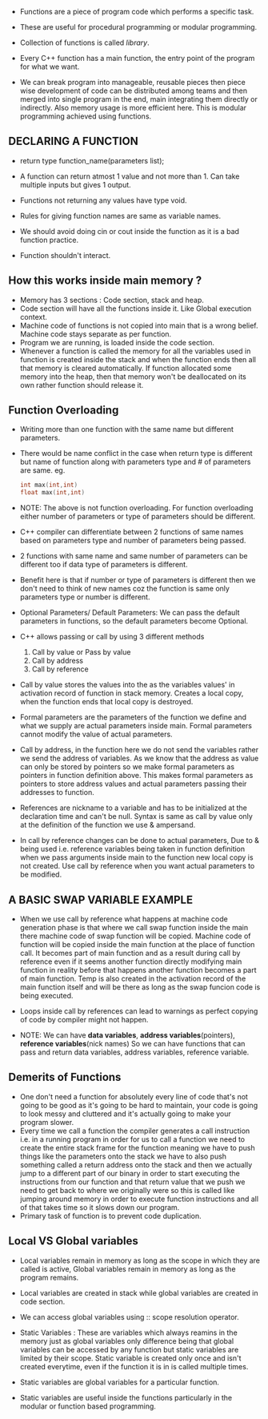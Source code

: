 - Functions are a piece of program code which performs a specific task.
- These are useful for procedural programming or modular programming.
- Collection of functions is called _library_.
- Every C++ function has a main function, the entry point of the program for what we want.

- We can break program into manageable, reusable pieces then piece wise development of code can be distributed among teams and then merged into single program in the end, main integrating them directly or indirectly. Also memory usage is more efficient here. This is modular programming achieved using functions.

## DECLARING A FUNCTION

- return type function_name(parameters list);

- A function can return atmost 1 value and not more than 1. Can take multiple inputs but gives 1 output.
- Functions not returning any values have type void.
- Rules for giving function names are same as variable names.

- We should avoid doing cin or cout inside the function as it is a bad function practice.
- Function shouldn't interact.

## How this works inside main memory ?

- Memory has 3 sections : Code section, stack and heap.
- Code section will have all the functions inside it. Like Global execution context.
- Machine code of functions is not copied into main that is a wrong belief. Machine code stays separate as per function.
- Program we are running, is loaded inside the code section.
- Whenever a function is called the memory for all the variables used in function is created inside the stack and when the function ends then all that memory is cleared automatically. If function allocated some memory into the heap, then that memory won't be deallocated on its own rather function should release it.

## Function Overloading

- Writing more than one function with the same name but different parameters.

- There would be name conflict in the case when return type is different but name of function along with parameters type and # of parameters are same.
  eg.
  ```cpp
  int max(int,int)
  float max(int,int)
  ```
- NOTE: The above is not function overloading. For function overloading either number of parameters or type of parameters should be different.

- C++ compiler can differentiate between 2 functions of same names based on parameters type and number of parameters being passed.

- 2 functions with same name and same number of parameters can be different too if data type of parameters is different.
- Benefit here is that if number or type of parameters is different then we don't need to think of new names coz the function is same only parameters type or number is different.

- Optional Parameters/ Default Parameters: We can pass the default parameters in functions, so the default parameters become Optional.

- C++ allows passing or call by using 3 different methods

  1. Call by value or Pass by value
  2. Call by address
  3. Call by reference

- Call by value stores the values into the as the variables values' in activation record of function in stack memory. Creates a local copy, when the function ends that local copy is destroyed.
- Formal parameters are the parameters of the function we define and what we supply are actual parameters inside main. Formal parameters cannot modify the value of actual parameters.

- Call by address, in the function here we do not send the variables rather we send the address of variables. As we know that the address as value can only be stored by pointers so we make formal parameters as pointers in function definition above. This makes formal parameters as pointers to store address values and actual parameters passing their addresses to function.

- References are nickname to a variable and has to be initialized at the declaration time and can't be null. Syntax is same as call by value only at the definition of the function we use & ampersand.
- In call by reference changes can be done to actual parameters, Due to & being used i.e. reference variables being taken in function definition when we pass arguments inside main to the function new local copy is not created. Use call by reference when you want actual parameters to be modified.

## A BASIC SWAP VARIABLE EXAMPLE

- When we use call by reference what happens at machine code generation phase is that where we call swap function inside the main there machine code of swap function will be copied. Machine code of function will be copied inside the main function at the place of function call. It becomes part of main function and as a result during call by reference even if it seems another function directly modifying main function in reality before that happens another function becomes a part of main function. Temp is also created in the activation record of the main function itself and will be there as long as the swap funcion code is being executed.

- Loops inside call by references can lead to warnings as perfect copying of code by compiler might not happen.

- NOTE: We can have **data variables**, **address variables**(pointers), **reference variables**(nick names) So we can have functions that can pass and return data variables, address variables, reference variable.

## Demerits of Functions

- One don't need a function for absolutely every line of code that's not going to be good as it's going to be hard to maintain, your code is going to look messy and cluttered and it's actually going to make your program slower.
- Every time we call a function the compiler generates a call instruction i.e. in a running program in order for us to call a function we need to create the entire stack frame for the function meaning we have to push things like the parameters onto the stack we have to also push something called a return address onto the stack and then we actually jump to a different part of our binary in order to start executing the instructions from our function and that return value that we push we need to get back to where we originally were so this is called like jumping around memory in order to execute function instructions and all of that takes time so it slows down our program.
- Primary task of function is to prevent code duplication.

## Local VS Global variables

- Local variables remain in memory as long as the scope in which they are called is active, Global variables remain in memory as long as the program remains.
- Local variables are created in stack while global variables are created in code section.
- We can access global variables using :: scope resolution operator.

- Static Variables : These are variables which always reamins in the memory just as global variables only difference being that global variables can be accessed by any function but static variables are limited by their scope. Static variable is created only once and isn't created everytime, even if the function it is in is called multiple times.
- Static variables are global variables for a particular function.
- Static variables are useful inside the functions particularly in the modular or function based programming.
